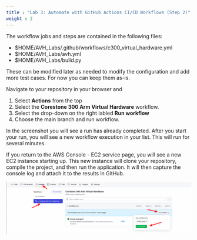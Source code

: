 ```yaml
---
title : "Lab 3: Automate with GitHub Actions CI/CD Workflows (Step 2)"
weight : 2
---
```


The workflow jobs and steps are contained in the following files:

- $HOME/AVH_Labs/.github/workflows/c300_virtual_hardware.yml
- $HOME/AVH_Labs/avh.yml
- $HOME/AVH_Labs/build.py

These can be modified later as needed to modify the configuration and add more test cases. For now you can keep them as-is.

Navigate to your repository in your browser and 

1. Select **Actions** from the top
2. Select the **Corestone 300 Arm Virtual Hardware** workflow.
3. Select the drop-down on the right labled **Run workflow**
4. Choose the main branch and run workflow. 

In the screenshot you will see a run has already completed. After you start your run, you will see a new workflow execution in your list. This will run for several minutes.

If you return to the AWS Console - EC2 service page, you will see a new EC2 instance starting up. This new instance will clone your repository, compile the project, and then run the application. It will then capture the console log and attach it to the results in GitHub. 

![actions](/static/actions.png)
